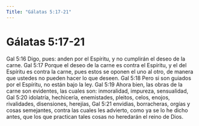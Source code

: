 ```yaml
---
Title: "Gálatas 5:17-21"
---
```

# Gálatas 5:17-21

Gal 5:16  Digo, pues: anden por el Espíritu, y no cumplirán el deseo de la carne.
Gal 5:17  Porque el deseo de la carne es contra el Espíritu, y el del Espíritu es contra la carne, pues estos se oponen el uno al otro, de manera que ustedes no pueden hacer lo que deseen.
Gal 5:18  Pero si son guiados por el Espíritu, no están bajo la ley.
Gal 5:19  Ahora bien, las obras de la carne son evidentes, las cuales son: inmoralidad, impureza, sensualidad,
Gal 5:20  idolatría, hechicería, enemistades, pleitos, celos, enojos, rivalidades, disensiones, herejías,
Gal 5:21  envidias, borracheras, orgías y cosas semejantes, contra las cuales les advierto, como ya se lo he dicho antes, que los que practican tales cosas no heredarán el reino de Dios.